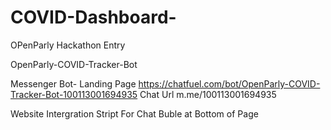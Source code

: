 # COVID-Dashboard-
OPenParly Hackathon Entry

OpenParly-COVID-Tracker-Bot

Messenger Bot- Landing Page
https://chatfuel.com/bot/OpenParly-COVID-Tracker-Bot-100113001694935
Chat Url
m.me/100113001694935

Website Intergration Stript For Chat Buble at Bottom of Page


<script>
  var div = document.createElement('div');
  div.className = 'fb-customerchat';
  div.setAttribute('page_id', '100113001694935');
  div.setAttribute('ref', '');
  document.body.appendChild(div);
  window.fbMessengerPlugins = window.fbMessengerPlugins || {
    init: function () {
      FB.init({
        appId            : '1678638095724206',
        autoLogAppEvents : true,
        xfbml            : true,
        version          : 'v3.3'
      });
    }, callable: []
  };
  window.fbAsyncInit = window.fbAsyncInit || function () {
    window.fbMessengerPlugins.callable.forEach(function (item) { item(); });
    window.fbMessengerPlugins.init();
  };
  setTimeout(function () {
    (function (d, s, id) {
      var js, fjs = d.getElementsByTagName(s)[0];
      if (d.getElementById(id)) { return; }
      js = d.createElement(s);
      js.id = id;
      js.src = "//connect.facebook.net/en_US/sdk/xfbml.customerchat.js";
      fjs.parentNode.insertBefore(js, fjs);
    }(document, 'script', 'facebook-jssdk'));
  }, 0);
</script>
